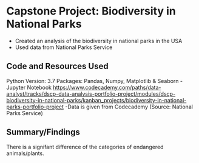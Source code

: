 # Capstone Project: Biodiversity in National Parks

- Created an analysis of the biodiversity in national parks in the USA
- Used data from National Parks Service

## Code and Resources Used
Python Version: 3.7
  Packages: Pandas, Numpy, Matplotlib & Seaborn
-Jupyter Notebook
https://www.codecademy.com/paths/data-analyst/tracks/dscp-data-analysis-portfolio-project/modules/dscp-biodiversity-in-national-parks/kanban_projects/biodiversity-in-national-parks-portfolio-project
-Data is given from Codecademy (Source: National Parks Service)

## Summary/Findings
There is a signifant difference of the categories of endangered animals/plants.
